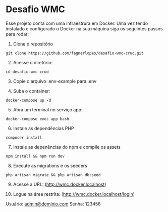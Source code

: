# Desafio WMC

Esse projeto conta com uma infraestrura em Docker. Uma vez tendo instalado e configurado o Docker na sua máquina siga os seguintes passos para rodar:

1) Clone o repositório
```
git clone https://github.com/fagnerlopes/desafio-wmc-crud.git
```

2) Acesse o diretório:
```
cd desafio-wmc-crud
```

3) Copie o arquivo .env-example para .env

4) Suba o container:
```
docker-compose up -d
```

5) Abra um terminal no serviço app:
```
docker-compose exec app bash
```

6) Instale as dependências PHP
```
composer install
```

7) Instale as depenências do npm e compile os assets
```
npm install && npm run dev
```

8) Execute as migrations e os seeders
```
php artisan migrate && php artisan db:seed
```


9) Acesse a URL:
(http://wmc.docker.localhost)

10) Logue na área restrita:
(http://wmc.docker.localhost/login)

Usuário: admin@dominio.com
Senha: 123456
